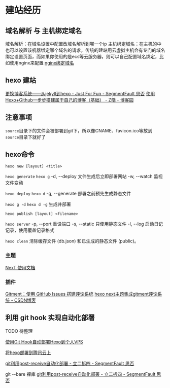 # 建站经历

## 域名解析 与 主机绑定域名

域名解析：在域名设置中配置改域名解析到哪一个ip
主机绑定域名：在主机的中也可以设置该机器绑定哪个域名的请求，传统的建站用云虚拟主机会有专门的域名绑定设置页面，而如果你使用的是ecs等云服务器，则可以自己配置域名绑定，比如使用nginx来配置 [nginx绑定域名](/nginx/nginx域名绑定.md)

## hexo 建站

[更换博客系统——从jekyll到hexo - Just For Fun - SegmentFault 思否](https://segmentfault.com/a/1190000002398039?_ea=409056)
[使用Hexo+Github一步步搭建属于自己的博客（基础） - Z皓 - 博客园](https://www.cnblogs.com/fengxiongZz/p/7707219.html)

## 注意事项

`source`目录下的文件会被部署到git下，所以像CNAME、favicon.ico等放到`source`目录下就好了

## hexo命令

`hexo new [layout] <title>`

`hexo generate` `hexo g` 
-d, --deploy 文件生成后立即部署网站
-w, --watch 监视文件变动

`hexo deploy` `hexo d`
-g, --generate 部署之前预先生成静态文件

`hexo g -d` `hexo d -g`
生成并部署

`hexo publish [layout] <filename>`

`hexo server`
-p, --port 重设端口
-s, --static 只使用静态文件
-l, --log 启动日记记录，使用覆盖记录格式

`hexo clean`
清除缓存文件 (db.json) 和已生成的静态文件 (public)。

### 主题

[NexT 使用文档](http://theme-next.iissnan.com/)

### 插件

[Gitment：使用 GitHub Issues 搭建评论系统](https://imsun.net/posts/gitment-introduction/)
[hexo next主题集成gitment评论系统 - CSDN博客](http://blog.csdn.net/yanzi1225627/article/details/77890414)

## 利用 git hook 实现自动化部署

TODO 待整理

[使用Git Hook自动部署Hexo到个人VPS](https://www.liuxinggang.com/2016-06-17-%E4%BD%BF%E7%94%A8Git-Hook%E8%87%AA%E5%8A%A8%E9%83%A8%E7%BD%B2Hexo%E5%88%B0%E4%B8%AA%E4%BA%BAVPS/)

[将hexo部署到腾讯云上](http://www.qiuqingyu.cn/2017/03/23/%E5%B0%86hexo%E9%83%A8%E7%BD%B2%E5%88%B0%E8%85%BE%E8%AE%AF%E4%BA%91%E4%B8%8A/)

[git利用post-receive自动化部署 - 立二拆四 - SegmentFault 思否](https://segmentfault.com/a/1190000010185734)

git --bare 裸库 [git利用post-receive自动化部署 - 立二拆四 - SegmentFault 思否](https://segmentfault.com/a/1190000010185734)
